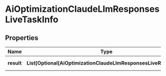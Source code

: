 # AiOptimizationClaudeLlmResponsesLiveTaskInfo


## Properties

| Name | Type | Description | Notes |
|------------ | ------------- | ------------- | -------------|
**result** | **List[Optional[AiOptimizationClaudeLlmResponsesLiveResultInfo]]** | array of results |[optional]|